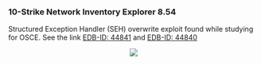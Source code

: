 ### 10-Strike Network Inventory Explorer 8.54
Structured Exception Handler (SEH) overwrite exploit found while studying for OSCE. See the link [EDB-ID: 44841](https://www.exploit-db.com/exploits/44838/) and [EDB-ID: 44840](https://www.exploit-db.com/exploits/44840/)

<p align="center">
  <img src="https://github.com/ihack4falafel/OSCE/blob/master/Local%20Buffer%20Overflow/10-StrikeNetworkInventoryExplorerv8.54/From%20Text%20File/PoC.gif">
</p>
